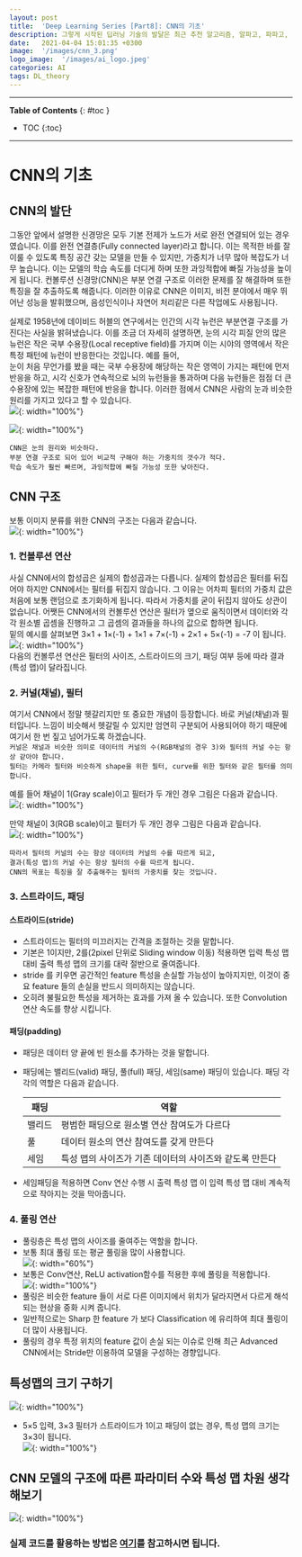 ```yaml
---
layout: post
title:  'Deep Learning Series [Part8]: CNN의 기초'
description: 그렇게 시작된 딥러닝 기술의 발달은 최근 추천 알고리즘, 알파고, 파파고, 자율 주행 등 많은 분야에서 엄청난 변화를 가져오고 있습니다.
date:   2021-04-04 15:01:35 +0300
image:  '/images/cnn_3.png'
logo_image:  '/images/ai_logo.jpeg'
categories: AI
tags: DL_theory
---
```

---

**Table of Contents**
{: #toc }
*  TOC
{:toc}

---

# CNN의 기초

## CNN의 발단  
그동안 앞에서 설명한 신경망은 모두 기본 전제가 노드가 서로 완전 연결되어 있는 경우였습니다. 이를 완전 연결층(Fully connected layer)라고 합니다. 이는 목적한 바를 잘 이룰 수 있도록 특징 공간 갖는 모델을 만들 수 있지만, 가중치가 너무 많아 복잡도가 너무 높습니다. 이는 모델의 학습 속도를 더디게 하며 또한 과잉적합에 빠질 가능성을 높이게 됩니다. 컨볼루션 신경망(CNN)은 부분 연결 구조로 이러한 문제를 잘 해결하며 또한 특징을 잘 추출하도록 해줍니다. 이러한 이유로 CNN은 이미지, 비전 분야에서 매우 뛰어난 성능을 발휘했으며, 음성인식이나 자연어 처리같은 다른 작업에도 사용됩니다.  

실제로 1958년에 데이비드 허블의 연구에서는 인간의 시각 뉴런은 부분연결 구조를 가진다는 사실을 밝혀냈습니다. 이를 조금 더 자세히 설명하면, 눈의 시각 피질 안의 많은 뉴런은 작은 국부 수용장(Local receptive field)를 가지며 이는 시야의 영역에서 작은 특정 패턴에 뉴런이 반응한다는 것입니다. 예를 들어,  
눈이 처음 무언가를 봤을 때는 국부 수용장에 해당하는 작은 영역이 가지는 패턴에 먼저 반응을 하고, 시각 신호가 연속적으로 뇌의 뉴런들을 통과하며 다음 뉴런들은 점점 더 큰 수용장에 있는 복잡한 패턴에 반응을 합니다. 이러한 점에서 CNN은 사람의 눈과 비슷한 원리를 가지고 있다고 할 수 있습니다.  
![](/images/cnn_1.png){: width="100%"}  

![](/images/cnn_2.png){: width="100%"}  

`CNN은 눈의 원리와 비슷하다.`  
`부분 연결 구조로 되어 있어 비교적 구해야 하는 가중치의 갯수가 적다.`  
`학습 속도가 훨씬 빠르며, 과잉적합에 빠질 가능성 또한 낮아진다.`  

## CNN 구조  
보통 이미지 분류를 위한 CNN의 구조는 다음과 같습니다.  
![](/images/cnn_3.png){: width="100%"}  

### 1. 컨볼루션 연산  
사실 CNN에서의 합성곱은 실제의 합성곱과는 다릅니다. 실제의 합성곱은 필터를 뒤집어야 하지만 CNN에서는 필터를 뒤집지 않습니다. 그 이유는 어차피 필터의 가중치 값은 처음에 보통 랜덤으로 초기화하게 됩니다. 따라서 가중치를 굳이 뒤집지 않아도 상관이 없습니다. 어쨋든 CNN에서의 컨볼루션 연산은 필터가 옆으로 움직이면서 데이터와 각각 원소별 곱셈을 진행하고 그 곱셈의 결과들을 하나의 값으로 합하면 됩니다.  
밑의 예시를 살펴보면 3×1 + 1×(-1) + 1×1 + 7×(-1) + 2×1 + 5×(-1) = -7 이 됩니다.  
![](/images/cnn_4.png){: width="100%"}  
다음의 컨볼루션 연산은 필터의 사이즈, 스트라이드의 크기, 패딩 여부 등에 따라 결과(특성 맵)이 달라집니다.

### 2. 커널(채널), 필터  
여기서 CNN에서 정말 헷갈리지만 또 중요한 개념이 등장합니다. 바로 커널(채널)과 필터입니다. 느낌이 비슷해서 헷갈릴 수 있지만 엄연히 구분되어 사용되어야 하기 때문에 여기서 한 번 짚고 넘어가도록 하겠습니다.  
`커널은 채널과 비슷한 의미로 데이터의 커널의 수(RGB채널의 경우 3)와 필터의 커널 수는 항상 같아야 합니다.`  
`필터는 카메라 필터와 비슷하게 shape을 위한 필터, curve를 위한 필터와 같은 필터를 의미합니다.`  

예를 들어 채널이 1(Gray scale)이고 필터가 두 개인 경우 그림은 다음과 같습니다.  
![](/images/cnn_5.png){: width="100%"}  

만약 채널이 3(RGB scale)이고 필터가 두 개인 경우 그림은 다음과 같습니다.  
![](/images/cnn_6.png){: width="100%"}  

`따라서 필터의 커널의 수는 항상 데이터의 커널의 수를 따르게 되고,`  
`결과(특성 맵)의 커널 수는 항상 필터의 수를 따르게 됩니다.`  
`CNN의 목표는 특징을 잘 추출해주는 필터의 가중치를 찾는 것입니다.`  

### 3. 스트라이드, 패딩 

#### 스트라이드(stride)  
* 스트라이드는 필터의 미끄러지는 간격을 조절하는 것을 말합니다.  
* 기본은 1이지만, 2를(2pixel 단위로 Sliding window 이동) 적용하면 입력 특성 맵 대비 출력 특성 맵의 크기를 대략 절반으로 줄여줍니다.  
* stride 를 키우면 공간적인 feature 특성을 손실할 가능성이 높아지지만, 이것이 중요 feature 들의 손실을 반드시 의미하지는 않습니다.  
* 오히려 불필요한 특성을 제거하는 효과를 가져 올 수 있습니다. 또한 Convolution 연산 속도를 향상 시킵니다.  


#### 패딩(padding)  
* 패딩은 데이터 양 끝에 빈 원소를 추가하는 것을 말합니다. 
* 패딩에는 밸리드(valid) 패딩, 풀(full) 패딩, 세임(same) 패딩이 있습니다. 패딩 각각의 역할은 다음과 같습니다.  

    |패딩|역할|
    |---|---|
    |밸리드|평범한 패딩으로 원소별 연산 참여도가 다르다|
    |풀|데이터 원소의 연산 참여도를 갖게 만든다|
    |세임|특성 맵의 사이즈가 기존 데이터의 사이즈와 같도록 만든다|  
* 세임패딩을 적용하면 Conv 연산 수행 시 출력 특성 맵 이 입력 특성 맵 대비 계속적으로 작아지는 것을 막아줍니다.  


### 4. 풀링 연산  
* 풀링층은 특성 맵의 사이즈를 줄여주는 역할을 합니다.  
* 보통 최대 풀링 또는 평균 풀링을 많이 사용합니다.  
    ![](/images/cnn_8.png){: width="60%"}  
* 보통은 Conv연산, ReLU activation함수를 적용한 후에 풀링을 적용합니다.  
    ![](/images/cnn_7.png){: width="100%"}  
* 풀링은 비슷한 feature 들이 서로 다른 이미지에서 위치가 달라지면서 다르게 해석되는 현상을 중화 시켜 줍니다.  
* 일반적으로는 Sharp 한 feature 가 보다 Classification 에 유리하여 최대 풀링이 더 많이 사용됩니다.  
* 풀링의 경우 특정 위치의 feature 값이 손실 되는 이슈로 인해 최근 Advanced CNN에서는 Stride만 이용하여 모델을 구성하는 경향입니다.  


## 특성맵의 크기 구하기  
![](/images/cnn_9.png){: width="100%"}  

* 5×5 입력, 3×3 필터가 스트라이드가 1이고 패딩이 없는 경우, 특성 맵의 크기는 3×3이 됩니다.  
![](/images/cnn_10.png){: width="100%"}  


## CNN 모델의 구조에 따른 파라미터 수와 특성 맵 차원 생각해보기  
![](/images/cnn_11.png){: width="100%"}  


### 실제 코드를 활용하는 방법은 [여기](https://kimziont.github.io/dl_practice/basic_cnn/)를 참고하시면 됩니다.  